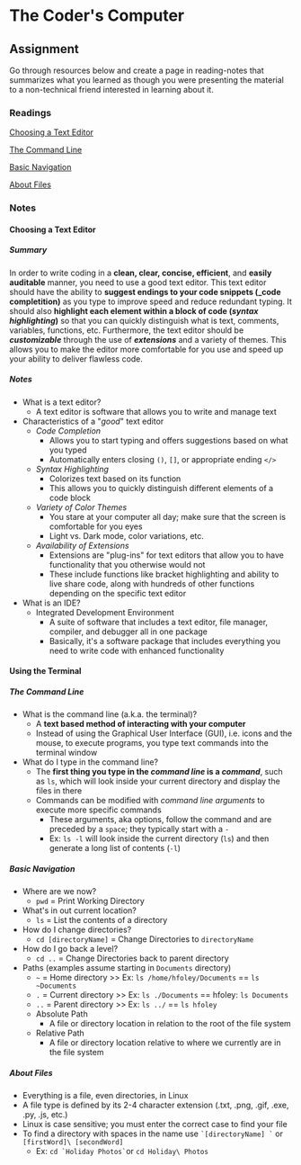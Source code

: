 # The Coder's Computer

## Assignment

Go through resources below and create a page in reading-notes that summarizes what you learned as though you were presenting the material to a non-technical friend interested in learning about it.

### Readings

[Choosing a Text Editor](https://codefellows.github.io/code-102-guide/curriculum/class-02/Choosing-A-Text-Editor--The-Older-Coder.pdf)  

[The Command Line](https://ryanstutorials.net/linuxtutorial/commandline.php)  

[Basic Navigation](https://ryanstutorials.net/linuxtutorial/navigation.php)  

[About Files](https://ryanstutorials.net/linuxtutorial/aboutfiles.php)

### Notes

#### Choosing a Text Editor

##### Summary

In order to write coding in a **clean, clear, concise, efficient**, and **easily auditable** manner, you need to use a good text editor. This text editor should have the ability to **suggest endings to your code snippets (_code completition)** as you type to improve speed and reduce redundant typing. It should also **highlight each element within a block of code (_syntax highlighting_)** so that you can quickly distinguish what is text, comments, variables, functions, etc. Furthermore, the text editor should be ***customizable*** through the use of ***extensions*** and a variety of themes. This allows you to make the editor more comfortable for you use and speed up your ability to deliver flawless code.

##### Notes

* What is a text editor?
  * A text editor is software that allows you to write and manage text
* Characteristics of a "_good_" text editor
  * *Code Completion*
    * Allows you to start typing and offers suggestions based on what you typed
    * Automatically enters closing `()`, `[]`, or appropriate ending `</>`
  * *Syntax Highlighting*
    * Colorizes text based on its function
    * This allows you to quickly distinguish different elements of a code block
  * *Variety of Color Themes*
    * You stare at your computer all day; make sure that the screen is comfortable for you eyes
    * Light vs. Dark mode, color variations, etc.
  * *Availability of Extensions*
    * Extensions are "plug-ins" for text editors that allow you to have functionality that you otherwise would not
    * These include functions like bracket highlighting and ability to live share code, along with hundreds of other functions depending on the specific text editor
* What is an IDE?
  * Integrated Development Environment
    * A suite of software that includes a text editor, file manager, compiler, and debugger all in one package
    * Basically, it's a software package that includes everything you need to write code with enhanced functionality

#### Using the Terminal

##### The Command Line

* What is the command line (a.k.a. the terminal)?
  * A **text based method of interacting with your computer**
  * Instead of using the Graphical User Interface (GUI), i.e. icons and the mouse, to execute programs, you type text commands into the terminal window
* What do I type in the command line?
  * The **first thing you type in the _command line_ is a _command_**, such as `ls`, which will look inside your current directory and display the files in there
  * Commands can be modified with *command line arguments* to execute more specific commands
    * These arguments, aka options, follow the command and are preceded by a `space`; they typically start with a `-`
    * Ex: `ls -l` will look inside the current directory (`ls`) and then generate a long list of contents (`-l`)

##### Basic Navigation

* Where are we now?
  * `pwd` = Print Working Directory
* What's in out current location?
  * `ls` = List the contents of a directory
* How do I change directories?
  * `cd [directoryName]` = Change Directories to `directoryName`
* How do I go back a level?
  * `cd ..` = Change Directories back to parent directory
* Paths (examples assume starting in `Documents` directory)
  * `~` = Home directory >> Ex: `ls /home/hfoley/Documents` == `ls ~Documents`
  * `.` = Current directory >> Ex: `ls ./Documents` == hfoley: `ls Documents`
  * `..` = Parent directory  >> Ex: `ls ../` == `ls hfoley`
  * Absolute Path
    * A file or directory location in relation to the root of the file system
  * Relative Path
    * A file or directory location relative to where we currently are in the file system

##### About Files

* Everything is a file, even directories, in Linux
* A file type is defined by its 2-4 character extension (.txt, .png, .gif, .exe, .py, .js, etc.)
* Linux is case sensitive; you must enter the correct case to find your file
* To find a directory with spaces in the name use `` `[directoryName] ` `` or `[firstWord]\ [secondWord]`
  * Ex: `` cd `Holiday Photos` ``or `cd Holiday\ Photos` 